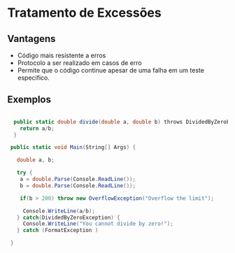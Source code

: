 # Tratamento de Excessões

## Vantagens

- Código mais resistente a erros
- Protocolo a ser realizado em casos de erro
- Permite que o código continue apesar de uma falha em um teste especifico.

## Exemplos

```c#

  public static double divide(double a, double b) throws DividedByZeroException {
    return a/b;
  }

 public static void Main(String[] Args) {

   double a, b;

   try {
    a = double.Parse(Console.ReadLine());
    b = double.Parse(Console.ReadLine());

    if(b > 200) throw new OverflowException("Overflow the limit");

     Console.WriteLine(a/b);
   } catch(DividedByZeroException) {
     Console.WriteLine("You cannot divide by zero!");
   } catch (FormatException )

 }
```